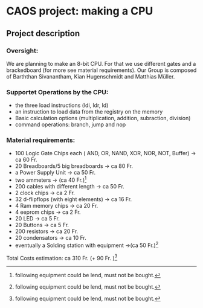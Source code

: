 
# CAOS project: making a CPU
## Project description

### Oversight:
We are planning to make an 8-bit CPU. For that we use different gates and a brackedboard (for more see material requirements). Our Group is composed of  Barththan Sivanantham, Kian Hugenschmidt and Matthias Müller.

### Supportet Operations by the CPU:
* the three load instructions (ldi, ldr, ld)
* an instruction to load data from the registry on the memory
* Basic calculation options (multiplication, addition, subraction, division)
* command operations: branch, jump and nop

### Material requirements:
* 100 Logic Gate Chips each ( AND, OR, NAND, XOR, NOR, NOT, Buffer)											-> ca 60 Fr.
* 20 Breadboards/5 big breadboards 	-> ca 80 Fr.
* a Power Supply Unit							-> ca 50 Fr.
* two ammeters										-> (ca 40 Fr.)[^1]
* 200 cables with different length		-> ca 50 Fr.
* 2 clock chips										-> ca 2 Fr.
* 32 d-flipflops (with eight elements)	-> ca 16 Fr.
* 4 Ram memory chips							-> ca 20 Fr.
* 4 eeprom chips									-> ca 2 Fr.
* 20 LED 												-> ca 5 Fr.
* 20 Buttons											-> ca 5 Fr.
* 200 resistors										-> ca 20 Fr.
* 20 condensators									-> ca 10 Fr.
* eventually a Solding station with equipment ->(ca 50 Fr.)[^1]

Total Costs estimation:  ca 310 Fr. (+ 90 Fr. )[^1]


[^1]: following equipment could be lend, must not be bought.
<!--stackedit_data:
eyJoaXN0b3J5IjpbLTUzNDMzMTA2LC0xMjE5NjM4OTM5LDE2MT
UyMzQzNDksMTg1MDcxOTgzOSw5MDIyNzA4NTEsMTA3NjAwNzgz
MSwtMTY2ODY5MDQwMiwxNDY2OTM0MTI3LDEzMDg2NTYxMDAsMT
MzMTAxMzkwOSwtMTgwNDE3ODIyOSwtOTAyMTQ1MDEzLC0yMTM5
MTE0NjI4LDE5MTI1ODg3MzMsNzMwOTk4MTE2XX0=
-->